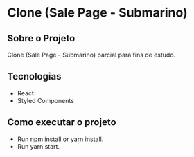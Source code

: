 # Clone (Sale Page - Submarino)

## Sobre o Projeto

Clone (Sale Page - Submarino)  parcial para fins de estudo.

## Tecnologias

* React
* Styled Components

## Como executar o projeto

* Run npm install or yarn install.
* Run yarn start.
